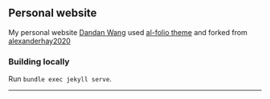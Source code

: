 
## Personal website
My personal website [Dandan Wang](https://DanDanWangEcon.github.io/) used [al-folio theme](https://github.com/alshedivat/al-folio) and  forked from [alexanderhay2020](https://github.com/alexanderhay2020/alexanderhay2020.github.io)

### Building locally

Run `bundle exec jekyll serve`.

---
